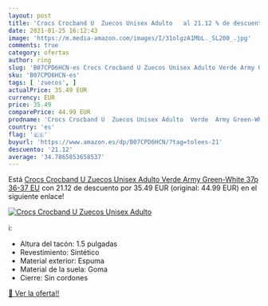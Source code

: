 ```yaml
---
layout: post
title: 'Crocs Crocband U  Zuecos Unisex Adulto   al 21.12 % de descuento'
date: 2021-01-25 16:12:43
image: 'https://m.media-amazon.com/images/I/31olgzA1MbL._SL200_.jpg'
comments: true
category: ofertas
author: ring
slug: 'B07CPD6HCN-es Crocs Crocband U Zuecos Unisex Adulto Verde Army Green-...'
sku: 'B07CPD6HCN-es'
tags: [ 'zuecos', ]
actualPrice: 35.49 EUR
currency: EUR
price: 35.49
comparePrice: 44.99 EUR
prodname: 'Crocs Crocband U  Zuecos Unisex Adulto  Verde  Army Green-White 37p   36-37 EU'
country: 'es'
flag: '🇪🇸'
buyurl: 'https://www.amazon.es/dp/B07CPD6HCN/?tag=tolees-21'
descuento: '21.12'
average: '34.7865853658537'
---
```


Está [Crocs Crocband U  Zuecos Unisex Adulto  Verde  Army Green-White 37p   36-37 EU](https://www.amazon.es/dp/B07CPD6HCN/?tag=tolees-21) con 21.12 de descuento por 35.49 EUR (original: 44.99 EUR) en el siguiente enlace!

[![Crocs Crocband U  Zuecos Unisex Adulto  ](https://m.media-amazon.com/images/I/31olgzA1MbL._SL200_.jpg)](https://www.amazon.es/dp/B07CPD6HCN/?tag=tolees-21)

ℹ️:

- Altura del tacón: 1.5 pulgadas
- Revestimiento: Sintético
- Material exterior: Espuma
- Material de la suela: Goma
- Cierre: Sin cordones

[🛒 Ver la oferta!!](https://www.amazon.es/dp/B07CPD6HCN/?tag=tolees-21)

